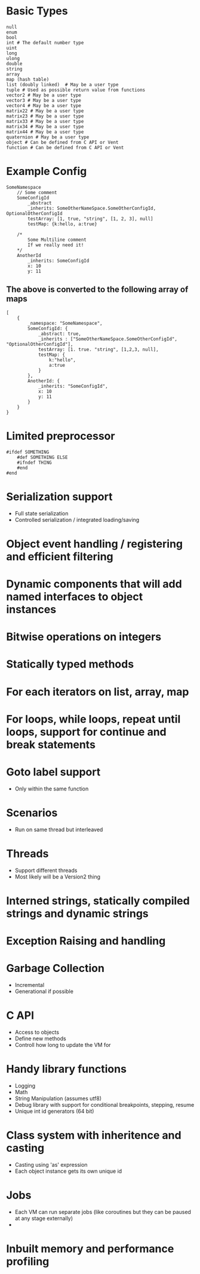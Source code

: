 # Basic Types

    null
    enum
    bool
    int # The default number type
    uint
    long
    ulong
    double
    string
    array
    map (hash table)
    list (doubly linked)  # May be a user type
    tuple # Used as possible return value from functions
    vector2 # May be a user type
    vector3 # May be a user type
    vector4 # May be a user type
    matrix22 # May be a user type
    matrix23 # May be a user type
    matrix33 # May be a user type
    matrix34 # May be a user type
    matrix44 # May be a user type
    quaternion # May be a user type
    object # Can be defined from C API or Vent
    function # Can be defined from C API or Vent

# Example Config

    SomeNamespace
        // Some comment
        SomeConfigId
            _abstract
            _inherits: SomeOtherNameSpace.SomeOtherConfigId, OptionalOtherConfigId
            testArray: [1, true, "string", [1, 2, 3], null]
            testMap: {k:hello, a:true}
        
        /*
            Some Multiline comment
            If we really need it!
        */
        AnotherId
            _inherits: SomeConfigId
            x: 10
            y: 11


## The above is converted to the following array of maps
    [
        {
            _namespace: "SomeNamespace",
            SomeConfigId: {
                _abstract: true,
                _inherits : ["SomeOtherNameSpace.SomeOtherConfigId", "OptionalOtherConfigId"],
                testArray: [1. true. "string", [1,2,3, null],
                testMap: {
                    k:"hello",
                    a:true
                }
            },
            AnotherId: {
                _inherits: "SomeConfigId",
                x: 10
                y: 11        
            }
        }
    }

# Limited preprocessor
    #ifdef SOMETHING
        #def SOMETHING ELSE
        #ifndef THING
        #end
    #end
    
# Serialization support
- Full state serialization
- Controlled serialization / integrated loading/saving

# Object event handling / registering and efficient filtering

# Dynamic components that will add named interfaces to object instances

# Bitwise operations on integers

# Statically typed methods

# For each iterators on list, array, map

# For loops, while loops, repeat until loops, support for continue and break statements

# Goto label support
- Only within the same function

# Scenarios
- Run on same thread but interleaved

# Threads
- Support different threads
- Most likely will be a Version2 thing 

# Interned strings, statically compiled strings and dynamic strings

# Exception Raising and handling

# Garbage Collection
- Incremental
- Generational if possible

# C API
- Access to objects
- Define new methods
- Controll how long to update the VM for

# Handy library functions
- Logging
- Math
- String Manipulation (assumes utf8)
- Debug library with support for conditional breakpoints, stepping, resume
- Unique int id generators (64 bit)

# Class system with inheritence and casting
- Casting using 'as' expression
- Each object instance gets its own unique id

# Jobs
- Each VM can run separate jobs (like coroutines but they can be paused at any stage externally)
- 

# Inbuilt memory and performance profiling

